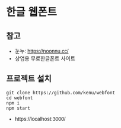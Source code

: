 <style>
  @font-face {
  font-family: 'KOTRA_SONGEULSSI';
  src: url('https://cdn.jsdelivr.net/gh/projectnoonnu/noonfonts_20-10-21@1.0/KOTRA_SONGEULSSI.woff') format('woff');
  font-weight: normal;
  font-style: normal;
}

body {
  padding: 50px;
  font: 14px "KOTRA_SONGEULSSI", Helvetica, Arial, sans-serif;
}
</style>
# 한글 웹폰트

## 참고
* 눈누: https://noonnu.cc/
* 상업용 무료한글폰트 사이트

## 프로젝트 설치
```
git clone https://github.com/kenu/webfont
cd webfont
npm i
npm start
```
* https://localhost:3000/

